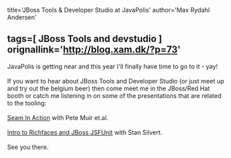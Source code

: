 title='JBoss Tools &amp; Developer Studio at JavaPolis'
author='Max Rydahl Andersen'

tags=[ JBoss Tools and devstudio ]
orignallink='http://blog.xam.dk/?p=73'
---
<div><p>JavaPolis is getting near and this year I'll finally have time to go to it - yay!
<br><br>
If you want to hear about JBoss Tools and Developer Studio (or just meet up and try out the belgium beer) then come meet me in the JBoss/Red Hat booth or catch me listening in on some of the presentations that are related to the tooling:
<br><br><a href="http://www.javapolis.com/confluence/display/JP07/Seam+in+Action">Seam In Action</a> with Pete Muir et.al.
<br><br><a href="http://www.javapolis.com/confluence/display/JP07/Intro+to+Exadel+RichFaces+and+JBoss+JSFUnit">Intro to Richfaces and JBoss JSFUnit</a> with Stan Silvert.
<br><br>
See you there.
</p></div>
